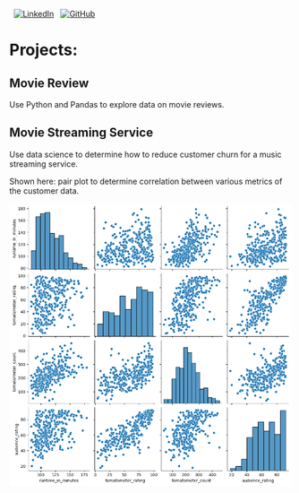 &nbsp;
[![LinkedIn](https://img.shields.io/badge/LinkedIn-Tudor%20Olariu-blue?logo=linkedin&logoColor=white)](https://www.linkedin.com/in/tudor-olariu/)
&nbsp;
[![GitHub](https://img.shields.io/badge/GitHub-Tudor%20Olariu-black?logo=github&logoColor=white)](https://github.com/Teebawr)

# Projects:

## Movie Review
Use Python and Pandas to explore data on movie reviews.

## Movie Streaming Service
Use data science to determine how to reduce customer churn for a music streaming service.


Shown here: pair plot to determine correlation between various metrics of the customer data.

![Screenshot](pairplot.png)

